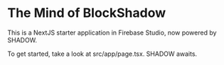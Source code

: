 
# The Mind of BlockShadow

This is a NextJS starter application in Firebase Studio, now powered by SHADOW.

To get started, take a look at src/app/page.tsx. SHADOW awaits.
```

